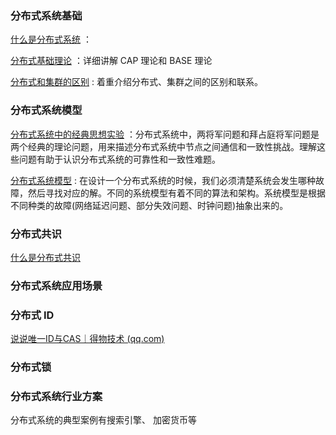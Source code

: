 ### 分布式系统基础

 [什么是分布式系统](什么是分布式系统.md) ：

[分布式基础理论](分布式基础理论.md) ：详细讲解 CAP 理论和 BASE 理论

[分布式和集群的区别](分布式和集群的区别.md) : 着重介绍分布式、集群之间的区别和联系。





### 分布式系统模型

[分布式系统中的经典思想实验](分布式系统中的经典思想实验.md) ：分布式系统中，两将军问题和拜占庭将军问题是两个经典的理论问题，用来描述分布式系统中节点之间通信和一致性挑战。理解这些问题有助于认识分布式系统的可靠性和一致性难题。

[分布式系统模型](分布式系统模型.md) : 在设计一个分布式系统的时候，我们必须清楚系统会发生哪种故障，然后寻找对应的解。不同的系统模型有着不同的算法和架构。系统模型是根据不同种类的故障(网络延迟问题、部分失效问题、时钟问题)抽象出来的。



### 分布式共识

 [什么是分布式共识](什么是分布式共识.md) 



### 分布式系统应用场景





### 分布式 ID 

[说说唯一ID与CAS｜得物技术 (qq.com)](https://mp.weixin.qq.com/s/ZLaIt0JNBn0t6SQHzc3knQ)



### 分布式锁





### 分布式系统行业方案

分布式系统的典型案例有搜索引擎、 加密货币等

